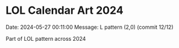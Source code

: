# LOL Calendar Art 2024

Date: 2024-05-27 00:11:00
Message: L pattern (2,0) (commit 12/12)

Part of LOL pattern across 2024
